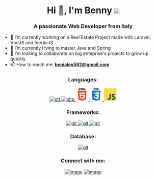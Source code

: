 <h1 align="center">Hi 👋, I'm Benny <img height="40" src="https://emoji.gg/assets/emoji/7333-parrotdance.gif"></h1>
<h3 align="center">A passionate Web Developer from Italy</h3>


- 🔭 I’m currently working on a Real Estate Project made with Laravel, VueJS and InertiaJS
- 🌱 I’m currently trying to master Java and Spring
- 👯 I’m looking to collaborate on big enteprise's projects to grow up quickly
- 📫 How to reach me: **benialeo592@gmail.com**

<h3 align="center">Languages:</h3>

<p align="center"> 
  <a href="https://www.java.com/" target="_blank"> 
    <img src="https://raw.githubusercontent.com/jmnote/z-icons/master/svg/java.svg" alt="git" width="40" height="40"/> 
  </a>
   <a href="https://www.php.net/" target="_blank"> 
    <img src="https://raw.githubusercontent.com/jmnote/z-icons/master/svg/php.svg" alt="php" width="40" height="40"/> 
  </a>  
  <a href="https://www.w3.org/html/" target="_blank"> 
    <img src="https://raw.githubusercontent.com/devicons/devicon/master/icons/html5/html5-original-wordmark.svg" alt="html5" width="40" height="40"/> 
  </a>
  <a href="https://www.w3schools.com/css/" target="_blank"> 
    <img src="https://raw.githubusercontent.com/devicons/devicon/master/icons/css3/css3-original-wordmark.svg" alt="css3" width="40" height="40"/> 
  </a> 
  <a href="https://developer.mozilla.org/en-US/docs/Web/JavaScript" target="_blank"> 
    <img src="https://raw.githubusercontent.com/devicons/devicon/master/icons/javascript/javascript-original.svg" alt="javascript" width="40" height="40"/> 
  </a> 
</p>

<h3 align="center">Frameworks:</h3>

<p align="center"> 
  <a href="https://vuejs.org/" target="_blank"> 
    <img src="https://static-00.iconduck.com/assets.00/vue-js-icon-2048x1766-btrgkrhi.png" alt="git" width="40" height="40"/> 
  </a>
   <a href="https://spring.io/" target="_blank"> 
    <img src="https://static-00.iconduck.com/assets.00/spring-boot-icon-2048x2046-hlpnsm8r.png" alt="git" width="40" height="40"/> 
  </a>
  <a href="https://laravel.com/" target="_blank"> 
    <img src="https://static-00.iconduck.com/assets.00/laravel-icon-497x512-uwybstke.png" alt="git" width="40" height="40"/> 
  </a>
</p>

<h3 align="center">Database:</h3>
<p align="center"> 
  <a href="https://www.mysql.com/" target="_blank"> 
    <img src="https://cdn-icons-png.flaticon.com/512/5968/5968313.png" alt="git" width="40" height="40"/> 
  </a>
</p>

<h3 align="center">Connect with me:</h3>
<div align="center">

[![image](https://img.shields.io/badge/LinkedIn-0077B5?style=for-the-badge&logo=linkedin&logoColor=white)](https://www.linkedin.com/in/beniamino-leone-36550714a/)
[![image](https://img.shields.io/badge/Instagram-E4405F?style=for-the-badge&logo=instagram&logoColor=white)](https://www.instagram.com/benialeo592/)
  
</div>

